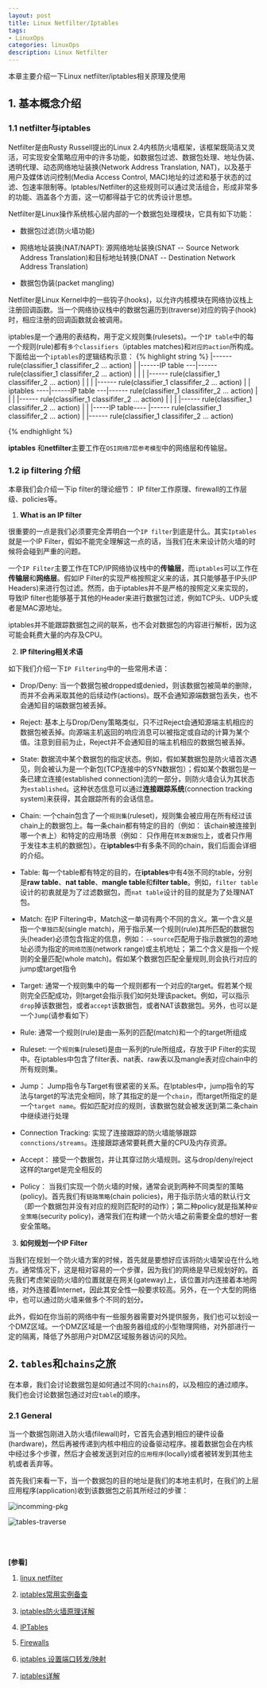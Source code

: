 ```yaml
---
layout: post
title: Linux Netfilter/Iptables
tags:
- LinuxOps
categories: linuxOps
description: Linux Netfilter
---
```


本章主要介绍一下Linux netfilter/iptables相关原理及使用


<!-- more -->



## 1. 基本概念介绍

### 1.1 netfilter与iptables

Netfilter是由Rusty Russell提出的Linux 2.4内核防火墙框架，该框架既简洁又灵活，可实现安全策略应用中的许多功能，如数据包过滤、数据包处理、地址伪装、透明代理、动态网络地址装换(Network Address Translation, NAT)，以及基于用户及媒体访问控制(Media Access Control, MAC)地址的过滤和基于状态的过滤、包速率限制等。Iptables/Netfilter的这些规则可以通过灵活组合，形成非常多的功能、涵盖各个方面，这一切都得益于它的优秀设计思想。

Netfilter是Linux操作系统核心层内部的一个数据包处理模块，它具有如下功能：

* 数据包过滤(防火墙功能)

* 网络地址装换(NAT/NAPT): 源网络地址装换(SNAT -- Source Network Address Translation)和目标地址转换(DNAT -- Destination Network Address Translation) 

* 数据包伪装(packet mangling)

Netfilter是Linux Kernel中的一些钩子(hooks)，以允许内核模块在网络协议栈上注册回调函数。当一个网络协议栈中的数据包遍历到(traverse)对应的钩子(hook)时，相应注册的回调函数就会被调用。

iptables是一个通用的表结构，用于定义规则集(rulesets)。一个```IP table```中的每一个规则(rule)都有```多个classifiers```（iptables matches)和```对应的action```所构成。下面给出一个```iptables```的逻辑结构示意：
{% highlight string %}
                                |------ rule(classifier_1 classififer_2 ... action)
                                |
             |------IP table ---|------ rule(classifier_1 classififer_2 ... action)
             |                  |
             |                  |------ rule(classifier_1 classififer_2 ... action)
             |
             |
             |                  |------ rule(classifier_1 classififer_2 ... action)
             |                  |
iptables ----|------IP table ---|------ rule(classifier_1 classififer_2 ... action)
             |                  |
             |                  |------ rule(classifier_1 classififer_2 ... action)
             |
             |
             |                  |------ rule(classifier_1 classififer_2 ... action)
             |                  |
             |-----IP table---- |------ rule(classifier_1 classififer_2 ... action)
                                |
                                |------ rule(classifier_1 classififer_2 ... action)

{% endhighlight %}

**iptables** 和**netfilter**主要工作在```OSI网络7层参考模型```中的网络层和传输层。



### 1.2 ip filtering 介绍
本章我们会介绍一下ip filter的理论细节： IP filter工作原理、firewall的工作层级、policies等。

1) **What is an IP filter**

很重要的一点是我们必须要完全弄明白一个```IP filter```到底是什么。其实```Iptables```就是一个IP Filter，假如不能完全理解这一点的话，当我们在未来设计防火墙的时候将会碰到严重的问题。

一个```IP Filter```主要工作在TCP/IP网络协议栈中的**传输层**，而```iptables```可以工作在**传输层**和**网络层**。假如IP Filter的实现严格按照定义来的话，其只能够基于IP头(IP Headers)来进行包过滤。然而，由于iptables并不是严格的按照定义来实现的，导致IP filter也能够基于其他的Header来进行数据包过滤，例如TCP头、UDP头或者是MAC源地址。


iptables并不能跟踪数据包之间的联系，也不会对数据包的内容进行解析，因为这可能会耗费大量的内存及CPU。


2) **IP filtering相关术语**

如下我们介绍一下```IP Filtering```中的一些常用术语：

* Drop/Deny: 当一个数据包被dropped或denied，则该数据包被简单的删除，而并不会再采取其他的后续动作(actions)。既不会通知源端数据包丢失，也不会通知目的端数据包被丢掉。


* Reject: 基本上与Drop/Deny策略类似，只不过Reject会通知源端主机相应的数据包被丢掉。向源端主机返回的响应消息可以被指定或自动的计算为某个值。注意到目前为止，Reject并不会通知目的端主机相应的数据包被丢掉。

* State: 数据流中某个数据包的指定状态。例如，假如某数据包是防火墙首次遇见，则会被认为是一个新包(TCP连接中的SYN数据包）；假如某个数据包是一条已建立连接(established connection)流的一部分，则防火墙会认为其状态为```established```。这种状态信息可以通过**连接跟踪系统**(connection tracking system)来获得，其会跟踪所有的会话信息。


* Chain: 一个chain包含了一个```规则集```(ruleset)，规则集会被应用在所有经过该chain上的数据包上。每一条chain都有特定的目的（例如： 该chain被连接到哪一个```表```上）和特定的应用场景（例如： 只作用在```转发数据包```上，或者只作用于发往本主机的数据包）。在**iptables**中有多条不同的chain，我们后面会详细的介绍。

* Table: 每一个table都有特定的目的，在**iptables**中有4张不同的table，分别是**raw table**、**nat table**、**mangle table**和**filter table**。例如，```filter table```设计的初衷就是为了过滤数据包，而```nat table```设计的目的就是为了处理NAT包。

* Match: 在IP Filtering中，Match这一单词有两个不同的含义。第一个含义是指一个```单独匹配```(single match)，用于指示某一个规则(rule)其所匹配的数据包头(header)必须包含指定的信息，例如：```--source```匹配用于指示数据包的源地址必须为指定的```网络范围```(network range)或主机地址； 第二个含义是指一个规则的全量匹配(whole match)。假如某个数据包匹配全量规则,则会执行对应的jump或target指令

* Target: 通常一个规则集中的每一个规则都有一个对应的target。假若某个规则完全匹配成功，则target会指示我们如何处理该packet。例如，可以指示```drop```掉该数据包，或者```accept```该数据包，或者NAT该数据包。另外，也可以是一个```Jump```(请参看如下）

* Rule: 通常一个规则(rule)是由一系列的匹配(match)和一个的target所组成

* Ruleset: 一个```规则集```(ruleset)是由一系列的rule所组成，存放于IP Filter的实现中。在iptables中包含了filter表、nat表、raw表以及mangle表对应chain中的所有规则集。

* Jump： Jump指令与Target有很紧密的关系。在Iptables中，jump指令的写法与target的写法完全相同，除了其指定的是一个```chain```，而target所指定的是一个```target name```。假如匹配对应的规则，该数据包就会被发送到第二条chain中继续进行处理

* Connection Tracking: 实现了连接跟踪的防火墙能够跟踪```connctions/streams```。连接跟踪通常要耗费大量的CPU及内存资源。

* Accept： 接受一个数据包，并让其穿过防火墙规则。这与drop/deny/reject这样的target是完全相反的

* Policy： 当我们实现一个防火墙的时候，通常会说到两种不同类型的策略(policy)。首先我们有```链路策略```(chain policies)，用于指示防火墙的默认行文（即一个数据包并没有对应的规则匹配时的动作）；第二种policy就是指某种```安全策略```(security policy)，通常我们在构建一个防火墙之前需要全盘的想好一套安全策略。

3) **如何规划一个IP Filter**

当我们在规划一个防火墙方案的时候，首先就是要想好应该将防火墙架设在什么地方。通常情况下，这是相对容易的一个步骤，因为我们的网络是早已规划好的。首先我们考虑架设防火墙的位置就是在网关(gateway)上，该位置对内连接着本地网络，对外连接着Internet，因此其安全性一般要求较高。另外，在一个大型的网络中，也可以通过防火墙来做多个不同的划分。

此外，假如在你当前的网络中有一些服务器需要对外提供服务，我们也可以划设一个DMZ区域。一个DMZ区域是一个由服务器组成的小型物理网络，对外部进行一定的隔离，降低了外部用户对DMZ区域服务器访问的风险。


## 2. ```tables```和```chains```之旅
在本章，我们会讨论数据包是如何通过不同的```chains```的，以及相应的通过顺序。我们也会讨论数据包通过对应```table```的顺序。


### 2.1 General

当一个数据包刚进入防火墙(filewall)时，它首先会遇到相应的硬件设备(hardware)，然后再被传递到内核中相应的设备驱动程序。接着数据包会在内核中经过多个步骤，然后才会被发送到对应的```应用程序```(locally)或者被转发到其他主机或者丢弃等。

首先我们来看一下，当一个数据包的目的地址是我们的本地主机时，在我们的上层应用程序(application)收到该数据包之前其所经过的步骤：

![incomming-pkg](https://ivanzz1001.github.io/records/assets/img/linuxops/netfilter_incomming_pkg.jpg)


![tables-traverse](https://ivanzz1001.github.io/records/assets/img/linuxops/tables_traverse.jpg)


<br />
<br />

**[参看]**

1. [linux netfilter](https://netfilter.org/documentation/index.html#documentation-howto)

2. [iptables常用实例备查](http://seanlook.com/2014/02/26/iptables-example/)

3. [iptables防火墙原理详解](http://seanlook.com/2014/02/23/iptables-understand/)

4. [IPTables](https://www.centos.org/docs/5/html/Deployment_Guide-en-US/ch-iptables.html)

5. [Firewalls](https://www.centos.org/docs/5/html/Deployment_Guide-en-US/ch-fw.html)

6. [iptables 设置端口转发/映射](https://blog.csdn.net/light_jiang2016/article/details/79029661)

7. [iptables详解](https://www.cnblogs.com/metoy/p/4320813.html)

<br />
<br />
<br />


